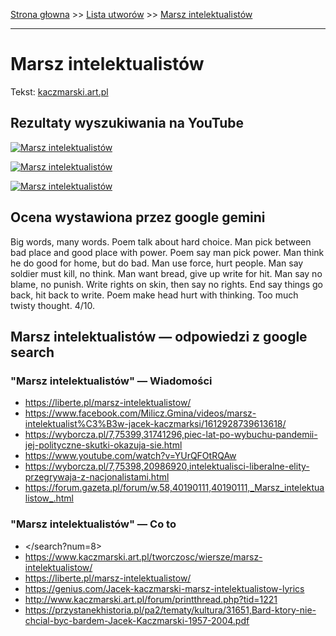 [Strona głowna](../index.md) >> [Lista utworów](../list.md) >> [Marsz intelektualistów](277.md)

---

# Marsz intelektualistów

Tekst: [kaczmarski.art.pl](https://www.kaczmarski.art.pl/tworczosc/wiersze/marsz-intelektualistow/)

## Rezultaty wyszukiwania na YouTube

[![Marsz intelektualistów](http://img.youtube.com/vi/59KYyJ4wzmg/0.jpg)](https://www.youtube.com/watch?v=59KYyJ4wzmg "Jacek Kaczmarski - Marsz intelektualistów - YouTube")

[![Marsz intelektualistów](http://img.youtube.com/vi/NTNcxGVgn9I/0.jpg)](https://www.youtube.com/watch?v=NTNcxGVgn9I "Jacek Kaczmarski - Nasza klasa - YouTube")

[![Marsz intelektualistów](http://img.youtube.com/vi/mhBMAE3N2Zw/0.jpg)](https://www.youtube.com/watch?v=mhBMAE3N2Zw "Jacek Kaczmarski - Marsz intelektualistów - YouTube")

## Ocena wystawiona przez google gemini

Big words, many words. Poem talk about hard choice. Man pick between bad place and good place with power. Poem say man pick power. Man think he do good for home, but do bad. Man use force, hurt people. Man say soldier must kill, no think. Man want bread, give up write for hit. Man say no blame, no punish. Write rights on skin, then say no rights. End say things go back, hit back to write. Poem make head hurt with thinking. Too much twisty thought. 4/10.


## Marsz intelektualistów — odpowiedzi z google search

### "Marsz intelektualistów" — Wiadomości

 - <https://liberte.pl/marsz-intelektualistow/>
 - <https://www.facebook.com/Milicz.Gmina/videos/marsz-intelektualist%C3%B3w-jacek-kaczmarksi/1612928739613618/>
 - <https://wyborcza.pl/7,75399,31741296,piec-lat-po-wybuchu-pandemii-jej-polityczne-skutki-okazuja-sie.html>
 - <https://www.youtube.com/watch?v=YUrQFOtRQAw>
 - <https://wyborcza.pl/7,75398,20986920,intelektualisci-liberalne-elity-przegrywaja-z-nacjonalistami.html>
 - <https://forum.gazeta.pl/forum/w,58,40190111,40190111,_Marsz_intelektualistow_.html>

### "Marsz intelektualistów" — Co to

 - </search?num=8>
 - <https://www.kaczmarski.art.pl/tworczosc/wiersze/marsz-intelektualistow/>
 - <https://liberte.pl/marsz-intelektualistow/>
 - <https://genius.com/Jacek-kaczmarski-marsz-intelektualistow-lyrics>
 - <http://www.kaczmarski.art.pl/forum/printthread.php?tid=1221>
 - <https://przystanekhistoria.pl/pa2/tematy/kultura/31651,Bard-ktory-nie-chcial-byc-bardem-Jacek-Kaczmarski-1957-2004.pdf>


